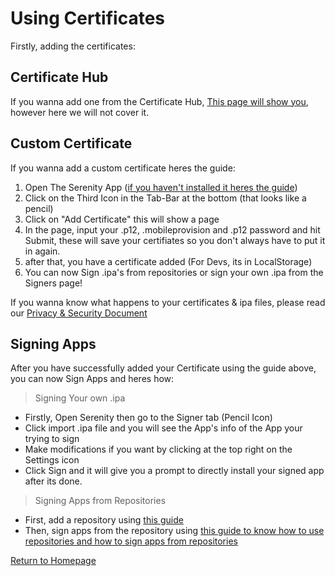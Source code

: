 # Using Certificates

Firstly, adding the certificates:

## Certificate Hub
If you wanna add one from the Certificate Hub, [This page will show you](docs/certificate-hub.md), however here we will not cover it.

## Custom Certificate
If you wanna add a custom certificate heres the guide:

1. Open The Serenity App ([if you haven't installed it heres the guide](docs/installation.md)) 
2. Click on the Third Icon in the Tab-Bar at the bottom (that looks like a pencil)
3. Click on "Add Certificate" this will show a page
4. In the page, input your .p12, .mobileprovision and .p12 password and hit Submit, these will save your certifiates so you don't always have to put it in again.
5. after that, you have a certificate added (For Devs, its in LocalStorage)
6. You can now Sign .ipa's from repositories or sign your own .ipa from the Signers page!

If you wanna know what happens to your certificates & ipa files, please read our [Privacy & Security Document](docs/security.md)

## Signing Apps
After you have successfully added your Certificate using the guide above, you can now Sign Apps and heres how:

> Signing Your own .ipa
- Firstly, Open Serenity then go to the Signer tab (Pencil Icon)
- Click import .ipa file and you will see the App's info of the App your trying to sign
- Make modifications if you want by clicking at the top right on the Settings icon
- Click Sign and it will give you a prompt to directly install your signed app after its done.

> Signing Apps from Repositories
- First, add a repository using [this guide](docs/adding-repositories.md)
- Then, sign apps from the repository using [this guide to know how to use repositories and how to sign apps from repositories](docs/using-repositories.md)

[Return to Homepage](https://serenityios.github.io/docs)

